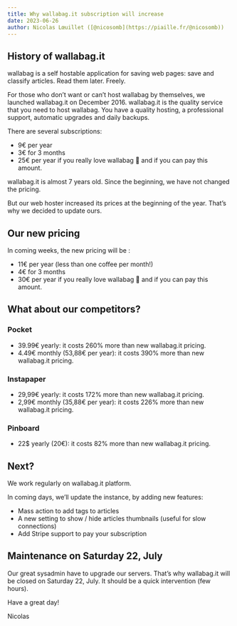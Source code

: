 ```yaml
---
title: Why wallabag.it subscription will increase
date: 2023-06-26
author: Nicolas Lœuillet ([@nicosomb](https://piaille.fr/@nicosomb))
---
```


## History of wallabag.it

wallabag is a self hostable application for saving web pages: save and classify articles. Read them later. Freely.

For those who don’t want or can’t host wallabag by themselves, we launched wallabag.it on December 2016. wallabag.it is the quality service that you need to host wallabag. You have a quality hosting, a professional support, automatic upgrades and daily backups.

There are several subscriptions:

- 9€ per year
- 3€ for 3 months
- 25€ per year if you really love wallabag 🦘 and if you can pay this amount.

wallabag.it is almost 7 years old.
Since the beginning, we have not changed the pricing.

But our web hoster increased its prices at the beginning of the year. That’s why we decided to update ours.

## Our new pricing

In coming weeks, the new pricing will be :

- 11€ per year (less than one coffee per month!)
- 4€ for 3 months
- 30€ per year if you really love wallabag 🦘 and if you can pay this amount.

## What about our competitors?

### Pocket

- 39.99€ yearly: it costs 260% more than new wallabag.it pricing.
- 4.49€ monthly (53,88€ per year): it costs 390% more than new wallabag.it pricing.

### Instapaper

- 29,99€ yearly: it costs 172% more than new wallabag.it pricing.
- 2,99€ monthly (35,88€ per year): it costs 226% more than new wallabag.it pricing.

### Pinboard

- 22$ yearly (20€): it costs 82% more than new wallabag.it pricing.

## Next?

We work regularly on wallabag.it platform.

In coming days, we’ll update the instance, by adding new features:

- Mass action to add tags to articles
- A new setting to show / hide articles thumbnails (useful for slow connections)
- Add Stripe support to pay your subscription

## Maintenance on Saturday 22, July

Our great sysadmin have to upgrade our servers. That’s why wallabag.it will be closed on Saturday 22, July. It should be a quick intervention (few hours).

Have a great day!

Nicolas
